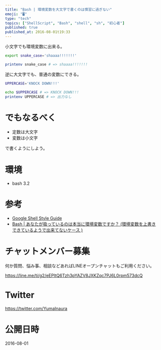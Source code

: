 ```yaml
---
title: "Bash | 環境変数を大文字で書くのは慣習に過ぎない"
emoji: "🖥"
type: "tech"
topics: ["ShellScript", "Bash", "shell", "sh", "初心者"]
published: true
published_at: 2016-08-01t19:33
---
```


小文字でも環境変数に出来る。

```bash:snake.sh
export snake_case='shaaaa!!!!!!!'

printenv snake_case # => shaaaa!!!!!!!
```

逆に大文字でも、普通の変数にできる。

```bash:upper.sh
UPPERCASE='KNOCK DOWN!!!'

echo $UPPERCASE # => KNOCK DOWN!!!
printenv UPPERCASE # => 出力なし
```


# でもなるべく

- 定数は大文字
- 変数は小文字

で書くようにしよう。

# 環境

- bash 3.2

# 参考

- [Google Shell Style Guide](https://google.github.io/styleguide/shell.xml)
- [Bash | あなたが扱っているのは本当に環境変数ですか？ (環境変数を上書きできているようで出来てないケース )](http://qiita.com/YumaInaura/items/69c6935aa5193630da07)








<!-- Update From Qiita API -->

# チャットメンバー募集


何か質問、悩み事、相談などあればLINEオープンチャットもご利用ください。

https://line.me/ti/g2/eEPltQ6Tzh3pYAZV8JXKZqc7PJ6L0rpm573dcQ





# Twitter


https://twitter.com/YumaInaura


<!-- Update From Qiita API -->



# 公開日時

2016-08-01
